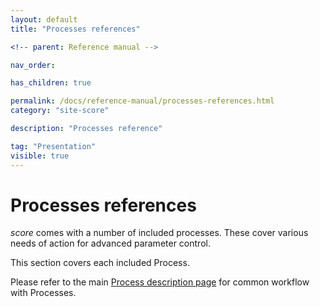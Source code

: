 ```yaml
---
layout: default
title: "Processes references"

<!-- parent: Reference manual -->

nav_order: 

has_children: true

permalink: /docs/reference-manual/processes-references.html
category: "site-score"

description: "Processes reference"

tag: "Presentation"
visible: true
---
```


# Processes references

*score* comes with a number of included processes. These cover various needs of action for advanced parameter control.

This section covers each included Process.

Please refer to the main [Process description page](/score-docs/docs/reference-manual/processes.html) for common workflow with Processes.